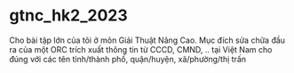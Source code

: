 # gtnc_hk2_2023
 Cho bài tập lớn của tôi ở môn Giải Thuật Nâng Cao.  Mục đích sửa chữa đầu ra của một ORC trích xuất thông tin từ CCCD, CMND, .. tại Việt Nam cho đúng với các tên tỉnh/thành phố, quận/huyện, xã/phường/thị trấn
